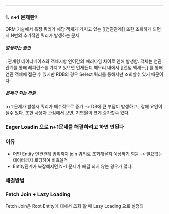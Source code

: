 ___
### 1. n+1 문제란?
ORM 기술에서 특정 쿼리가 해당 객체가 가지고 있는 [[연관관계]] 또한 조회하게 되면서 N번의 추가적인 쿼리가 발생하는 문제.


##### 발생하는 원인
: 관계형 데이터베이스와 객체지향 언어간의 패러다임 차이로 인해 발생함. 객체는 연관관계를 통해 레퍼런스를  가지고 있으면 언제든디 메모리 내에서 [[랜덤 엑세스]] 를 통해 연관 객체에 접근 수 있지만 RDB의 경우 Select 쿼리를 통해서만 조회할수 있기 때문이다.


##### 문제가 되는 까닭
n+1 문제가 발생시 쿼리가 배수적으로 증가 -> DB에 큰 부담이 발생하고 , 장애 요인이 될수 있다. 또한 사용자 관점에서 보면, 지연율이 크게 증가할수 있다.


### Eager Loadin 으로 n+1문제를 해결하려고 하면 안된다
 
### 이유
*  어떤 Entity 연관관계 범위까지 join 쿼리로 조회해올지 예상하기 힘듬 -> 필요없는 데이터까지 로딩하여 비효율적
* Entity관계가 복잡해지면 N+1 문제가 해결 되지 않는 경우가 많다.

### 해결방법

### Fetch Join + Lazy Loading
Fetch Join은 Root Entity에 대해서 조회 할 때 Lazy Loading 으로 설정되






